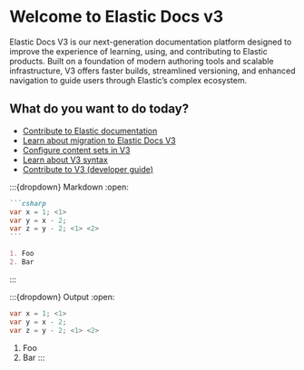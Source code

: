 # Welcome to Elastic Docs v3

Elastic Docs V3 is our next-generation documentation platform designed to improve the experience of learning, using, and contributing to Elastic products. Built on a foundation of modern authoring tools and scalable infrastructure, V3 offers faster builds, streamlined versioning, and enhanced navigation to guide users through Elastic’s complex ecosystem.

## What do you want to do today?

* [Contribute to Elastic documentation](./contribute/index.md)
* [Learn about migration to Elastic Docs V3](./migration/index.md)
* [Configure content sets in V3](./configure/index.md)
* [Learn about V3 syntax](./syntax/index.md)
* [Contribute to V3 (developer guide)](./development/index.md)


:::{dropdown} Markdown
:open:

````markdown
```csharp
var x = 1; <1>
var y = x - 2;
var z = y - 2; <1> <2>
```

1. Foo
2. Bar
````

:::

:::{dropdown} Output
:open:
```csharp
var x = 1; <1>
var y = x - 2;
var z = y - 2; <1> <2>
```

1. Foo
2. Bar
:::